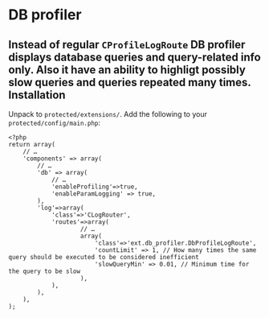 DB profiler
===========
Instead of regular `CProfileLogRoute` DB profiler displays database queries and
query-related info only. Also it have an ability to highligt possibly slow queries
and queries repeated many times.
Installation
------------
Unpack to `protected/extensions/`. Add the following to your `protected/config/main.php`:
~~~
<?php
return array(
	// …
	'components' => array(
		// …
		'db' => array(
			// …
			'enableProfiling'=>true,
			'enableParamLogging' => true,
		),
		'log'=>array(
			'class'=>'CLogRouter',
			'routes'=>array(
					// …
            	    array(
                	    'class'=>'ext.db_profiler.DbProfileLogRoute',
						'countLimit' => 1, // How many times the same query should be executed to be considered inefficient
						'slowQueryMin' => 0.01, // Minimum time for the query to be slow
                	),
			),
		),
	),
);
~~~